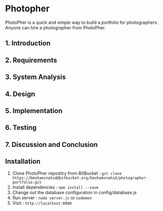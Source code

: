 # Photopher
PhotoPher is a quick and simple way to build a portfolio for photographers. Anyone can hire a photographer from PhotoPher.

##  1. Introduction
##  2. Requirements
##  3. System Analysis
##  4. Design
##  5. Implementation
##  6. Testing  
##  7. Discussion and Conclusion

## Installation
  1. Clone PhotoPher repositry from BitBucket : `git clone https://bmshamsnahid@bitbucket.org/bmshamsnahid/photographer-portfolio.git`
  2. Install dependencies : `npm install --save`
  3. Change out the database configuration in config/database.js
  4. Run server : `node server.js` or  `nodemon`
  5. Visit : `http://localhost:8080`
